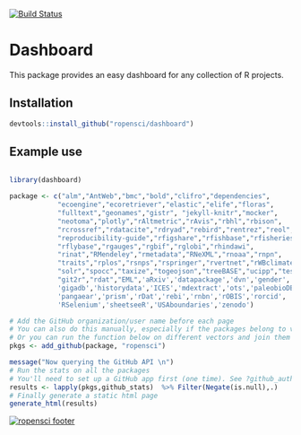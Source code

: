 [![Build Status](https://travis-ci.org/ropensci/dashboard.png?branch=master)](https://travis-ci.org/ropensci/dashboard)

# Dashboard

This package provides an easy dashboard for any collection of R projects.

## Installation

```r
devtools::install_github("ropensci/dashboard")
```

## Example use

```r

library(dashboard)

package <- c("alm","AntWeb","bmc","bold","clifro","dependencies",
            "ecoengine","ecoretriever","elastic","elife","floras",
            "fulltext","geonames","gistr", "jekyll-knitr","mocker",
            "neotoma","plotly","rAltmetric","rAvis","rbhl","rbison",
            "rcrossref","rdatacite","rdryad","rebird","rentrez","reol",
            "reproducibility-guide","rfigshare","rfishbase","rfisheries",
            "rflybase","rgauges","rgbif","rglobi","rhindawi",
            "rinat","RMendeley","rmetadata","RNeXML","rnoaa","rnpn",
            "traits","rplos","rsnps","rspringer","rvertnet","rWBclimate",
            "solr","spocc","taxize","togeojson","treeBASE","ucipp","testdat",
            "git2r","rdat","EML",'aRxiv','datapackage','dvn','gender','ggit',
            'gigadb','historydata','ICES','mdextract','ots','paleobioDB',
            'pangaear','prism','rDat','rebi','rnbn','rOBIS','rorcid',
            'RSelenium','sheetseeR','USAboundaries','zenodo')

# Add the GitHub organization/user name before each page
# You can also do this manually, especially if the packages belong to various accounts
# Or you can run the function below on different vectors and join them
pkgs <- add_github(package, "ropensci")

message("Now querying the GitHub API \n")
# Run the stats on all the packages
# You'll need to set up a GitHub app first (one time). See ?github_auth for more details.
results <- lapply(pkgs,github_stats)  %>% Filter(Negate(is.null),.)  
# Finally generate a static html page 
generate_html(results)
```

[![ropensci footer](http://ropensci.org/public_images/github_footer.png)](http://ropensci.org)

